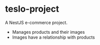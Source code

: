 # teslo-project

A NestJS e-commerce project.

- Manages products and their images
- Images have a relationship with products
